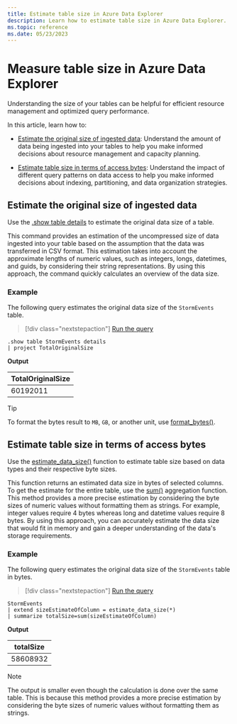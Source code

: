 ```yaml
---
title: Estimate table size in Azure Data Explorer
description: Learn how to estimate table size in Azure Data Explorer.
ms.topic: reference
ms.date: 05/23/2023
---
```

# Measure table size in Azure Data Explorer

Understanding the size of your tables can be helpful for efficient resource management and optimized query performance.

In this article, learn how to:

* [Estimate the original size of ingested data](#estimate-the-original-size-of-ingested-data): Understand the amount of data being ingested into your tables to help you make informed decisions about resource management and capacity planning.

* [Estimate table size in terms of access bytes](#estimate-table-size-in-terms-of-access-bytes): Understand the impact of different query patterns on data access to help you make informed decisions about indexing, partitioning, and data organization strategies.

## Estimate the original size of ingested data

Use the [.show table details](kusto/management/show-table-details-command.md) to estimate the original data size of a table.

This command provides an estimation of the uncompressed size of data ingested into your table based on the assumption that the data was transferred in CSV format. This estimation takes into account the approximate lengths of numeric values, such as integers, longs, datetimes, and guids, by considering their string representations. By using this approach, the command quickly calculates an overview of the data size.

### Example

The following query estimates the original data size of the `StormEvents` table.

> [!div class="nextstepaction"]
> <a href="https://dataexplorer.azure.com/clusters/help/databases/Samples?query=H4sIAAAAAAAAA9MrzsgvVyhJTMpJVQguyS/KdS1LzSspVkhJLUnMzCnmqlEoKMrPSk0uUQjJL0nM8S/KTM/MS8wJzqxKBQAIuj6COwAAAA==" target="_blank">Run the query</a>

```kusto
.show table StormEvents details
| project TotalOriginalSize
```

**Output**

|TotalOriginalSize|
|--|
|60192011|

> [!TIP]
> To format the bytes result to `MB`, `GB`, or another unit, use [format_bytes()](kusto/query/format-bytesfunction.md).

## Estimate table size in terms of access bytes

Use the [estimate_data_size()](kusto/query/estimate-data-sizefunction.md) function to estimate table size based on data types and their respective byte sizes.

This function returns an estimated data size in bytes of selected columns. To get the estimate for the entire table, use the [sum()](kusto/query/sum-aggfunction.md) aggregation function. This method provides a more precise estimation by considering the byte sizes of numeric values without formatting them as strings. For example, integer values require 4 bytes whereas long and datetime values require 8 bytes. By using this approach, you can accurately estimate the data size that would fit in memory and gain a deeper understanding of the data's storage requirements.

### Example

The following query estimates the original data size of the `StormEvents` table in bytes.

> [!div class="nextstepaction"]
> <a href="https://dataexplorer.azure.com/clusters/help/databases/Samples?query=H4sIAAAAAAAAAwsuyS/KdS1LzSsp5qpRSK0oSc1LUSjOrEp1LS7JzE0sSfVPc87PKc3NU7BVSIUKxackliTGgxRpaGkCdRWX5uYmFgG5CiX5JYk5wUCWLVBMA5sxmgAfUpgYcQAAAA==" target="_blank">Run the query</a>

```kusto
StormEvents
| extend sizeEstimateOfColumn = estimate_data_size(*)
| summarize totalSize=sum(sizeEstimateOfColumn)
```

**Output**

|totalSize|
|--|
|58608932|

> [!NOTE]
> The output is smaller even though the calculation is done over the same table. This is because this method provides a more precise estimation by considering the byte sizes of numeric values without formatting them as strings.
